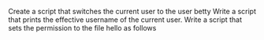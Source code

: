 Create a script that switches the current user to the user betty
Write a script that prints the effective username of the current user.
Write a script that sets the permission to the file hello as follows
